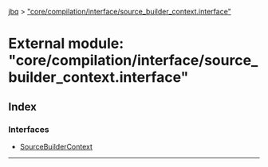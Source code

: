 [jbq](../README.md) > ["core/compilation/interface/source_builder_context.interface"](../modules/_core_compilation_interface_source_builder_context_interface_.md)

# External module: "core/compilation/interface/source_builder_context.interface"

## Index

### Interfaces

* [SourceBuilderContext](../interfaces/_core_compilation_interface_source_builder_context_interface_.sourcebuildercontext.md)

---

